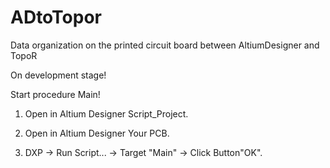 # ADtoTopor
Data organization on the printed circuit board between AltiumDesigner and TopoR

On development stage!

Start procedure Main!

1) Open in Altium Designer Script_Project.

2) Open in Altium Designer Your PCB.

3) DXP -> Run Script... -> Target "Main" -> Click Button"OK". 

